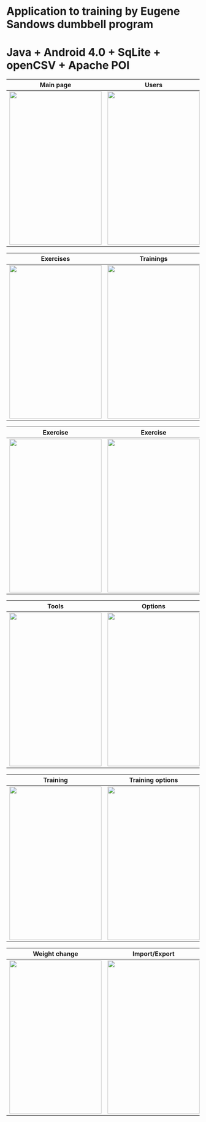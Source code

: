Application to training by Eugene Sandows dumbbell program
====================================================================

Java + Android 4.0 + SqLite + openCSV + Apache POI
===================================================================
Main page | Users
------------------------ | ---------------
<img src="https://cloud.githubusercontent.com/assets/16797864/23115441/ec765d78-f755-11e6-9f19-b3792f15d6f4.png" width="240" height="400"> | <img src="https://cloud.githubusercontent.com/assets/16797864/23115273/dfe017da-f754-11e6-9c65-5a4e0f4487a0.png" width="240" height="400">


Exercises | Trainings
------------------------ | ---------------
<img src="https://cloud.githubusercontent.com/assets/16797864/23115264/dfc48fec-f754-11e6-9f65-ac973b4588a2.png" width="240" height="400"> | <img src="https://cloud.githubusercontent.com/assets/16797864/23115265/dfc4ca84-f754-11e6-9c62-c4bc308a4ce9.png" width="240" height="400">


Exercise | Exercise
------------------------ | ---------------
<img src="https://cloud.githubusercontent.com/assets/16797864/23115266/dfc53f64-f754-11e6-91dd-5e7b259b2746.png" width="240" height="400"> | <img src="https://cloud.githubusercontent.com/assets/16797864/23115267/dfc5b278-f754-11e6-91c2-be038b6b4e6f.png" width="240" height="400">


Tools | Options
------------------------ | ---------------
<img src="https://cloud.githubusercontent.com/assets/16797864/23115269/dfc9dc5e-f754-11e6-85e1-f9a626cb6280.png" width="240" height="400"> | <img src="https://cloud.githubusercontent.com/assets/16797864/23115268/dfc6d860-f754-11e6-82b9-c5dfc76350b6.png" width="240" height="400">


Training | Training options
------------------------ | ---------------
<img src="https://cloud.githubusercontent.com/assets/16797864/23115271/dfddc200-f754-11e6-8c46-a75b08809123.png" width="240" height="400"> | <img src="https://cloud.githubusercontent.com/assets/16797864/23115270/dfdd10e4-f754-11e6-88a4-1ab29a4e4c52.png" width="240" height="400">


Weight change | Import/Export
------------------------ | ---------------
<img src="https://cloud.githubusercontent.com/assets/16797864/23115274/dfe2435c-f754-11e6-8de0-71cb87fc7031.png" width="240" height="400"> | <img src="https://cloud.githubusercontent.com/assets/16797864/23115272/dfde707e-f754-11e6-9191-f2fb14f9f60d.png" width="240" height="400">

